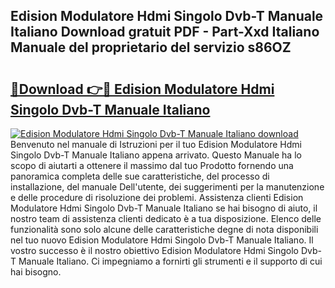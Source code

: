 ## Edision Modulatore Hdmi Singolo Dvb-T Manuale Italiano Download gratuit PDF - Part-Xxd Italiano Manuale del proprietario del servizio s86OZ

# <h2><a href="http://df9rax.blite.top/?on=Edision+Modulatore+Hdmi+Singolo+Dvb-T+Manuale+Italiano">🔗Download 👉🔴 Edision Modulatore Hdmi Singolo Dvb-T Manuale Italiano</a></h2>

[![Edision Modulatore Hdmi Singolo Dvb-T Manuale Italiano download](https://i.imgur.com/lujVjoI.png)](http://df9rax.blite.top/?on=Edision+Modulatore+Hdmi+Singolo+Dvb-T+Manuale+Italiano)
Benvenuto nel manuale di Istruzioni per il tuo Edision Modulatore Hdmi Singolo Dvb-T Manuale Italiano appena arrivato. Questo Manuale ha lo scopo di aiutarti a ottenere il massimo dal tuo Prodotto fornendo una panoramica completa delle sue caratteristiche, del processo di installazione, del manuale Dell'utente, dei suggerimenti per la manutenzione e delle procedure di risoluzione dei problemi. Assistenza clienti Edision Modulatore Hdmi Singolo Dvb-T Manuale Italiano se hai bisogno di aiuto, il nostro team di assistenza clienti dedicato è a tua disposizione. Elenco delle funzionalità sono solo alcune delle caratteristiche degne di nota disponibili nel tuo nuovo Edision Modulatore Hdmi Singolo Dvb-T Manuale Italiano. Il vostro successo è il nostro obiettivo Edision Modulatore Hdmi Singolo Dvb-T Manuale Italiano. Ci impegniamo a fornirti gli strumenti e il supporto di cui hai bisogno.
